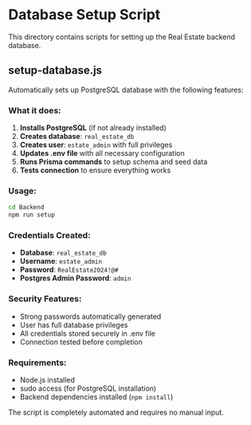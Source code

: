 
# Database Setup Script

This directory contains scripts for setting up the Real Estate backend database.

## setup-database.js

Automatically sets up PostgreSQL database with the following features:

### What it does:
1. **Installs PostgreSQL** (if not already installed)
2. **Creates database**: `real_estate_db`
3. **Creates user**: `estate_admin` with full privileges
4. **Updates .env file** with all necessary configuration
5. **Runs Prisma commands** to setup schema and seed data
6. **Tests connection** to ensure everything works

### Usage:
```bash
cd Backend
npm run setup
```

### Credentials Created:
- **Database**: `real_estate_db`
- **Username**: `estate_admin`
- **Password**: `RealEstate2024!@#`
- **Postgres Admin Password**: `admin`

### Security Features:
- Strong passwords automatically generated
- User has full database privileges
- All credentials stored securely in .env file
- Connection tested before completion

### Requirements:
- Node.js installed
- sudo access (for PostgreSQL installation)
- Backend dependencies installed (`npm install`)

The script is completely automated and requires no manual input.
